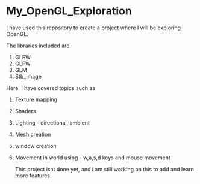 # My_OpenGL_Exploration

I have used this repository to create a project where I will be exploring OpenGL. 

The libraries included are
1. GLEW
2. GLFW
3. GLM
4. Stb_image

Here, I have covered topics such as
1. Texture mapping
2. Shaders
3. Lighting - directional, ambient
4. Mesh creation
5. window creation
6. Movement in world using - w,a,s,d keys and mouse movement

   This project isnt done yet, and i am still working on this to add and learn more features.
